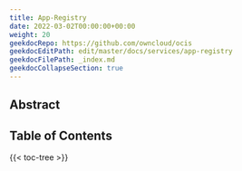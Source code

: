 ```yaml
---
title: App-Registry
date: 2022-03-02T00:00:00+00:00
weight: 20
geekdocRepo: https://github.com/owncloud/ocis
geekdocEditPath: edit/master/docs/services/app-registry
geekdocFilePath: _index.md
geekdocCollapseSection: true
---
```


## Abstract


## Table of Contents

{{< toc-tree >}}
